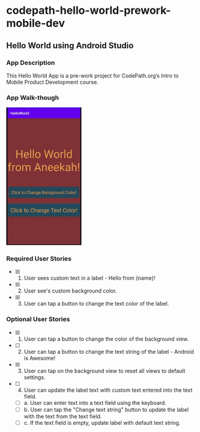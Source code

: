 # codepath-hello-world-prework-mobile-dev

## Hello World using Android Studio

### App Description
This Hello World App is a pre-work project for CodePath.org’s Intro to Mobile Product Development course.

### App Walk-though
<img src="prework animation.gif" width=200><br>



### Required User Stories
- [X] 1. User sees custom text in a label - Hello from {name}!
- [X] 2. User see's custom background color.
- [X] 3. User can tap a button to change the text color of the label.

### Optional User Stories
- [X] 1. User can tap a button to change the color of the background view.  
- [ ] 2. User can tap a button to change the text string of the label - Android is Awesome!  
- [X] 3. User can tap on the background view to reset all views to default settings.  
- [ ] 4. User can update the label text with custom text entered into the text field.  
   - [ ] a. User can enter text into a text field using the keyboard.  
   - [ ] b. User can tap the "Change text string" button to update the label with the text from the text field.  
   - [ ] c. If the text field is empty, update label with default text string.  
